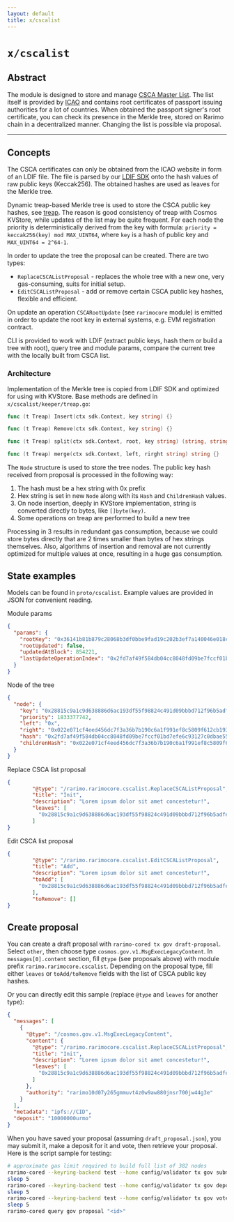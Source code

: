 ```yaml
---
layout: default
title: x/cscalist
---
```


# `x/cscalist`

## Abstract

The module is designed to store and manage [CSCA Master List](https://pkddownloadsg.icao.int/).
The list itself is provided by [ICAO](https://www.icao.int/Pages/default.aspx) and contains root certificates of passport issuing authorities for a lot of countries.
When obtained the passport signer's root certificate, you can check its presence in the Merkle tree,
stored on Rarimo chain in a decentralized manner.
Changing the list is possible via proposal.

----

## Concepts

The CSCA certificates can only be obtained from the ICAO website in form of an LDIF file.
The file is parsed by our [LDIF SDK](https://github.com/rarimo/ldif-sdk) onto the hash values of raw public keys (Keccak256).
The obtained hashes are used as leaves for the Merkle tree.

Dynamic treap-based Merkle tree is used to store the CSCA public key hashes, see [treap](https://en.wikipedia.org/wiki/Treap).
The reason is good consistency of treap with Cosmos KVStore, while updates of the list may be quite frequent.
For each node the priority is deterministically derived from the key with formula:
`priority = keccak256(key) mod MAX_UINT64`, where `key` is a hash of public key and `MAX_UINT64 = 2^64-1`.

In order to update the tree the proposal can be created. There are two types:
- `ReplaceCSCAListProposal` - replaces the whole tree with a new one, very gas-consuming, suits for initial setup.
- `EditCSCAListProposal` - add or remove certain CSCA public key hashes, flexible and efficient.

On update an operation `CSCARootUpdate` (see `rarimocore` module) is emitted in order to update the root key in external systems, e.g. EVM registration contract.

CLI is provided to work with LDIF (extract public keys, hash them or build a tree with root), query tree and module params, compare the current tree with the locally built from CSCA list.

### Architecture

Implementation of the Merkle tree is copied from LDIF SDK and optimized for using with KVStore. Base methods are defined in `x/cscalist/keeper/treap.go`:
```go
func (t Treap) Insert(ctx sdk.Context, key string) {}

func (t Treap) Remove(ctx sdk.Context, key string) {}

func (t Treap) split(ctx sdk.Context, root, key string) (string, string) {}

func (t Treap) merge(ctx sdk.Context, left, rirght string) string {}
```

The `Node` structure is used to store the tree nodes. The public key hash received from proposal is processed in the following way:
1. The hash must be a hex string with 0x prefix
2. Hex string is set in new `Node` along with its `Hash` and `ChildrenHash` values.
3. On node insertion, deeply in KVStore implementation, string is converted directly to bytes, like `[]byte(key)`.
4. Some operations on treap are performed to build a new tree

Processing in 3 results in redundant gas consumption, because we could store bytes directly that are 2 times smaller than bytes of hex strings themselves.
Also, algorithms of insertion and removal are not currently optimized for multiple values at once, resulting in a huge gas consumption.

## State examples

Models can be found in `proto/cscalist`. Example values are provided in JSON for convenient reading.

Module params
```json
{
  "params": {
    "rootKey": "0x36141b81b879c28068b3df0bbe9fad19c202b3ef7a140046e018c4153a8ce4c1",
    "rootUpdated": false,
    "updatedAtBlock": 854221,
    "lastUpdateOperationIndex": "0x2fd7af49f584db04cc8048fd09be7fccf01bd7efe6c93127c0dbae55e643d625"
  }
}
```

Node of the tree
```json
{
  "node": {
    "key": "0x28815c9a1c9d638886d6ac193df55f98824c491d09bbbd712f96b5adfeba742e",
    "priority": 1833377742,
    "left": "0x",
    "right": "0x022e071cf4eed456dc7f3a36b7b190c6a1f991ef8c5809f612cb193e9c28af78",
    "hash": "0x2fd7af49f584db04cc8048fd09be7fccf01bd7efe6c93127c0dbae55e643d625",
    "childrenHash": "0x022e071cf4eed456dc7f3a36b7b190c6a1f991ef8c5809f612cb193e9c28af78"
  }
}
```

Replace CSCA list proposal
```json
{
        "@type": "/rarimo.rarimocore.cscalist.ReplaceCSCAListProposal",
        "title": "Init",
        "description": "Lorem ipsum dolor sit amet concestetur!",
        "leaves": [
          "0x28815c9a1c9d638886d6ac193df55f98824c491d09bbbd712f96b5adfeba742e"
        ]
}
```

Edit CSCA list proposal
```json
{
        "@type": "/rarimo.rarimocore.cscalist.EditCSCAListProposal",
        "title": "Add",
        "description": "Lorem ipsum dolor sit amet concestetur!",
        "toAdd": [
          "0x28815c9a1c9d638886d6ac193df55f98824c491d09bbbd712f96b5adfeba742e"
        ],
        "toRemove": []
}
```

## Create proposal

You can create a draft proposal with `rarimo-cored tx gov draft-proposal`.
Select `other`, then choose type `cosmos.gov.v1.MsgExecLegacyContent`.
In `messages[0].content` section, fill `@type` (see proposals above) with module prefix `rarimo.rarimocore.cscalist`.
Depending on the proposal type, fill either `leaves` or `toAdd/toRemove` fields with the list of CSCA public key hashes.

Or you can directly edit this sample (replace `@type` and `leaves` for another type):
```json
{
  "messages": [
    {
      "@type": "/cosmos.gov.v1.MsgExecLegacyContent",
      "content": {
        "@type": "/rarimo.rarimocore.cscalist.ReplaceCSCAListProposal",
        "title": "Init",
        "description": "Lorem ipsum dolor sit amet concestetur!",
        "leaves": [
          "0x28815c9a1c9d638886d6ac193df55f98824c491d09bbbd712f96b5adfeba742e"
        ]
      },
      "authority": "rarimo10d07y265gmmuvt4z0w9aw880jnsr700jw44g3e"
    }
  ],
  "metadata": "ipfs://CID",
  "deposit": "10000000urmo"
}
```

When you have saved your proposal (assuming `draft_proposal.json`), you may submit it, make a deposit for it and vote, then retrieve your proposal.
Here is the script sample for testing:
```bash
# approximate gas limit required to build full list of 382 nodes
rarimo-cored --keyring-backend test --home config/validator tx gov submit-proposal --gas 9999999999 --yes --from "<address>" "draft_proposal.json"
sleep 5
rarimo-cored --keyring-backend test --home config/validator tx gov deposit --gas 9999999 --yes --from "<address>" "<id>" 10000000stake
sleep 5
rarimo-cored --keyring-backend test --home config/validator tx gov vote --yes --gas 9999999 --from "<address>" "<id>" yes
sleep 5
rarimo-cored query gov proposal "<id>"
```

